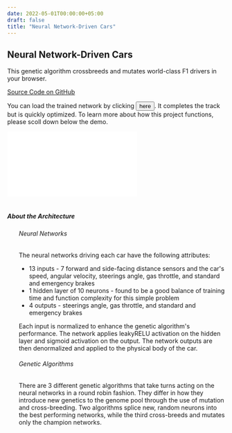 ```yaml
---
date: 2022-05-01T00:00:00+05:00
draft: false
title: "Neural Network-Driven Cars"
---
```

## Neural Network-Driven Cars

This genetic algorithm crossbreeds and mutates world-class F1 drivers in your browser.

<a href="https://github.com/jfriedson/neural-network-cars" class="btn btn-primary" target="_blank" rel="noopener noreferrer"><i class="icon-github-line"></i>Source Code on GitHub</a>

You can load the trained network by clicking <button id="pretrained" class="btn btn-frameless" style="cursor: pointer;" title="Load Trained Network">here</button>. It completes the track but is quickly optimized. To learn more about how this project functions, please scoll down below the demo.

<div id="project-iframe-container" class="d-flex justify-content-center flex-nowrap"><iframe src="/projects/neural-network-cars/app" title="Gentic Cars Demo" frameborder="0" scrolling="no"></iframe></div>

<br />
<h5>About the Architecture</h5>
<div style="padding-left: 20pt">
    <h6>Neural Networks</h6>
    <p>The neural networks driving each car have the following attributes:</p>
    <ul>
        <li>13 inputs - 7 forward and side-facing distance sensors and the car's speed, angular velocity, steerings angle, gas throttle, and standard and emergency brakes</li>
        <li>1 hidden layer of 10 neurons - found to be a good balance of training time and function complexity for this simple problem</li>
        <li>4 outputs - steerings angle, gas throttle, and standard and emergency brakes</li>
    </ul>
    <p>
        Each input is normalized to enhance the genetic algorithm's performance.
        The network applies leakyRELU activation on the hidden layer and sigmoid activation on the output.
        The network outputs are then denormalized and applied to the physical body of the car.
    </p>
    <h6>Genetic Algorithms</h6>
    <p>
        There are 3 different genetic algorithms that take turns acting on the neural networks in a round robin fashion. 
        They differ in how they introduce new genetics to the genome pool through the use of mutation and cross-breeding. 
        Two algorithms splice new, random neurons into the best performing networks, while the third cross-breeds and mutates only the champion networks.
    </p>
</div>
